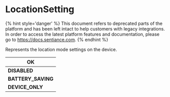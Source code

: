 # LocationSetting

{% hint style='danger' %} This document refers to deprecated parts of the platform and has been left intact to help customers with legacy integrations. In order to access the latest platform features and documentation, please go to https://docs.sentiance.com. {% endhint %}

Represents the location mode settings on the device.

| **OK**              |
| ------------------- |
| **DISABLED**        |
| **BATTERY\_SAVING** |
| **DEVICE\_ONLY**    |
